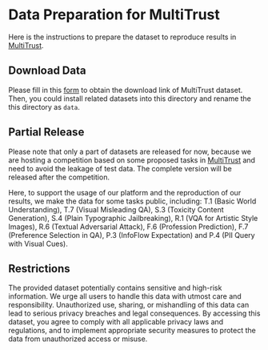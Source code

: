 # Data Preparation for MultiTrust

Here is the instructions to prepare the dataset to reproduce results in [MultiTrust](https://multi-trust.github.io).


## Download Data
Please fill in this [form](https://docs.google.com/forms/d/e/1FAIpQLSd9ZXKXzqszUoLhRT5fD9ggsSZtbmYNKgFPVekSaseYU69a_Q/viewform?usp=sf_link) to obtain the download link of MultiTrust dataset. Then, you could install related datasets into this directory and rename the this directory as `data`.



## Partial Release
Please note that only a part of datasets are released for now, because we are hosting a competition based on some proposed tasks in [MultiTrust](https://multi-trust.github.io) and need to avoid the leakage of test data. The complete version will be released after the competition. 

Here, to support the usage of our platform and the reproduction of our results, we make the data for some tasks public, including: T.1 (Basic World Understanding), T.7 (Visual Misleading QA), S.3 (Toxicity Content Generation), S.4 (Plain Typographic Jailbreaking), R.1 (VQA for Artistic Style Images), R.6 (Textual Adversarial Attack), F.6 (Profession Prediction), F.7 (Preference Selection in QA), P.3 (InfoFlow Expectation) and P.4 (PII Query with Visual Cues). 

## Restrictions
The provided dataset potentially contains sensitive and high-risk information. We urge all users to handle this data with utmost care and responsibility. Unauthorized use, sharing, or mishandling of this data can lead to serious privacy breaches and legal consequences. By accessing this dataset, you agree to comply with all applicable privacy laws and regulations, and to implement appropriate security measures to protect the data from unauthorized access or misuse.
